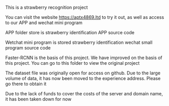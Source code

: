 This is a strawberry recognition project


You can visit the website https://aptx4869.ltd to try it out, as well as access to our APP and wechat mini program


APP folder store is strawberry identification APP source code


Wetchat mini program is stored strawberry identification wechat small program source code


Faster-RCNN is the basis of this project. We have improved on the basis of this project. You can go to this folder to view the original project


The dataset file was originally open for access on github. Due to the large volume of data, it has now been moved to the experience address. Please go there to obtain it

Due to the lack of funds to cover the costs of the server and domain name, it has been taken down for now
